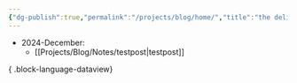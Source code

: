 ```yaml
---
{"dg-publish":true,"permalink":"/projects/blog/home/","title":"the deli","tags":["gardenEntry"]}
---
```


- 2024-December: 
    - [[Projects/Blog/Notes/testpost\|testpost]]


{ .block-language-dataview}
